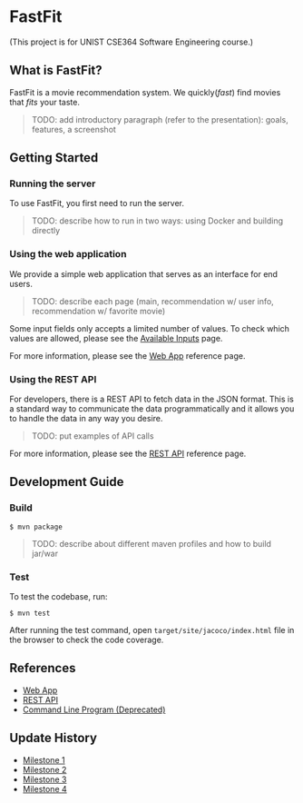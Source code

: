 # FastFit

(This project is for UNIST CSE364 Software Engineering course.)

## What is FastFit?

FastFit is a movie recommendation system. We quickly(*fast*) find movies that *fits* your taste.

> TODO: add introductory paragraph (refer to the presentation): goals, features, a screenshot

## Getting Started

### Running the server

To use FastFit, you first need to run the server.

> TODO: describe how to run in two ways: using Docker and building directly

### Using the web application

We provide a simple web application that serves as an interface for end users.

> TODO: describe each page (main, recommendation w/ user info, recommendation w/ favorite movie)

Some input fields only accepts a limited number of values. To check which values are allowed, please see the [Available Inputs](/docs/available-inputs.md) page.

For more information, please see the [Web App](/docs/web.md) reference page.

### Using the REST API

For developers, there is a REST API to fetch data in the JSON format. This is a standard way to communicate the data programmatically and it allows you to handle the data in any way you desire.

> TODO: put examples of API calls

For more information, please see the [REST API](/docs/api.md) reference page.

## Development Guide

### Build

```
$ mvn package
```

> TODO: describe about different maven profiles and how to build jar/war

### Test

To test the codebase, run:

```
$ mvn test
```

After running the test command, open `target/site/jacoco/index.html` file in the browser to check the code coverage.

## References

- [Web App](/docs/web.md)
- [REST API](/docs/api.md)
- [Command Line Program (Deprecated)](/docs/cli.md)

## Update History

- [Milestone 1](/docs/milestones/milestone1.md)
- [Milestone 2](/docs/milestones/milestone2.md)
- [Milestone 3](/docs/milestones/milestone3.md)
- [Milestone 4](/docs/milestones/milestone4.md)
